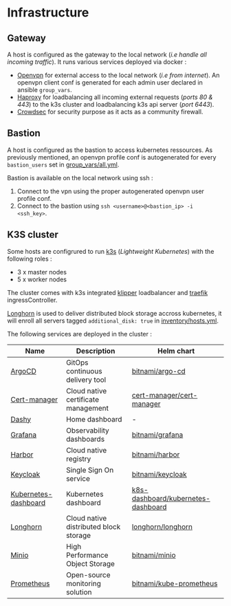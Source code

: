 # Infrastructure

## Gateway

A host is configured as the gateway to the local network (*i.e handle all incoming traffic*). It runs various services deployed via docker :

- [Openvpn](https://openvpn.net/) for external access to the local network (*i.e from internet*). An openvpn client conf is generated for each admin user declared in ansible `group_vars`.
- [Haproxy](https://www.haproxy.org/) for loadbalancing all incoming external requests (*ports 80 & 443*) to the k3s cluster and loadbalancing k3s api server (*port 6443*).
- [Crowdsec](https://www.crowdsec.net/) for security purpose as it acts as a community firewall.

## Bastion

A host is configured as the bastion to access kubernetes ressources. As previously mentioned, an openvpn profile conf is autogenerated for every `bastion_users` set in [group_vars/all.yml](../ansible/inventory-example/group_vars/all.yml).

Bastion is available on the local network using ssh :

1. Connect to the vpn using the proper autogenerated openvpn user profile conf.
2. Connect to the bastion using `ssh <username>@<bastion_ip> -i <ssh_key>`.


## K3S cluster

Some hosts are configrured to run [k3s](https://k3s.io) (*Lightweight Kubernetes*) with the following roles :
- 3 x master nodes
- 5 x worker nodes

The cluster comes with k3s integrated [klipper](https://github.com/k3s-io/klipper-lb) loadbalancer and [traefik](https://traefik.io/) ingressController.

[Longhorn](https://longhorn.io/) is used to deliver distributed block storage accross kubernetes, it will enroll all servers tagged `additional_disk: true` in [inventory/hosts.yml](../ansible/inventory-example/hosts.yml).

The following services are deployed in the cluster :

| Name                                                            | Description                            | Helm chart                                                                                                    |
| --------------------------------------------------------------- | -------------------------------------- | ------------------------------------------------------------------------------------------------------------- |
| [ArgoCD](https://argo-cd.readthedocs.io/en/stable/)             | GitOps continuous delivery tool        | [bitnami/argo-cd](https://artifacthub.io/packages/helm/bitnami/argo-cd)                                       |
| [Cert-manager](https://cert-manager.io/)                        | Cloud native certificate management    | [cert-manager/cert-manager](https://artifacthub.io/packages/helm/cert-manager/cert-manager)                   |
| [Dashy](https://github.com/Lissy93/dashy)                       | Home dashboard                         | -                                                                                                             |
| [Grafana](https://grafana.com/)                                 | Observability dashboards               | [bitnami/grafana](https://artifacthub.io/packages/helm/bitnami/grafana)                                       |
| [Harbor](https://goharbor.io/)                                  | Cloud native registry                  | [bitnami/harbor](https://artifacthub.io/packages/helm/bitnami/harbor)                                         |
| [Keycloak](https://keycloak.org)                                | Single Sign On service                 | [bitnami/keycloak](https://artifacthub.io/packages/helm/bitnami/keycloak)                                     |
| [Kubernetes-dashboard](https://github.com/kubernetes/dashboard) | Kubernetes dashboard                   | [k8s-dashboard/kubernetes-dashboard](https://artifacthub.io/packages/helm/k8s-dashboard/kubernetes-dashboard) |
| [Longhorn](https://longhorn.io/)                                | Cloud native distributed block storage | [longhorn/longhorn](https://artifacthub.io/packages/helm/longhorn/longhorn)                                   |
| [Minio](https://min.io/)                                        | High Performance Object Storage        | [bitnami/minio](https://artifacthub.io/packages/helm/bitnami/minio)                                           |
| [Prometheus](https://prometheus.io/)                            | Open-source monitoring solution        | [bitnami/kube-prometheus](https://artifacthub.io/packages/helm/bitnami/kube-prometheus)                       |
